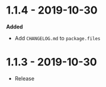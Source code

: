 # 1.1.4 - 2019-10-30

**Added**
- Add `CHANGELOG.md` to `package.files`

# 1.1.3 - 2019-10-30

- Release